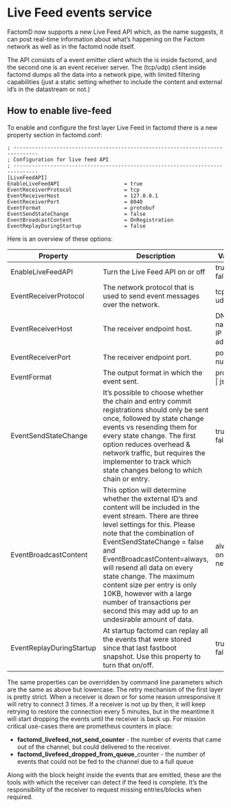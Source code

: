 # Live Feed events service

FactomD now supports a new Live Feed API which, as the name suggests, it can post real-time information 
about what’s happening on the Factom network as well as in the factomd node itself.

The API consists of a event emitter client which the is inside factomd, and the second one is 
an event receiver server. The (tcp/udp) client inside factomd dumps all the data into a network pipe, 
with limited filtering capabilities (just a static setting whether to include the content and external id’s in the datastream or not.)

## How to enable live-feed
To enable and configure the first layer Live Feed in factomd there is a new property section in factomd.conf:
```
; ------------------------------------------------------------------------------
; Configuration for live feed API
; ------------------------------------------------------------------------------
[LiveFeedAPI]
EnableLiveFeedAPI                     = true
EventReceiverProtocol                 = tcp
EventReceiverHost                     = 127.0.0.1
EventReceiverPort                     = 8040
EventFormat                           = protobuf
EventSendStateChange                  = false
EventBroadcastContent                 = OnRegistration 
EventReplayDuringStartup              = false
```

Here is an overview of these options:

| Property                          | Description                                                                         | Values      |
| --------------------------------- | ----------------------------------------------------------------------------------- | ----------- |
|  EnableLiveFeedAPI                | Turn the Live Feed API on or off                                            | true &#124; false
|  EventReceiverProtocol            | The network protocol that is used to send event messages over the network.     | tcp &#124; udp |
|  EventReceiverHost                | The receiver endpoint host.                                                | DNS name &#124; IP address |
|  EventReceiverPort                | The receiver endpoint port.                                                  | port number |
|  EventFormat                      | The output format in which the event sent.                                      | protobuf &#124; json |
|  EventSendStateChange             | It’s possible to choose whether the chain and entry commit registrations should only be sent once, followed by state change events vs resending them for every state change. The first option reduces overhead & network traffic, but requires the implementer to track which state changes belong to which chain or entry.| true &#124; false |
|  EventBroadcastContent            | This option will determine whether the external ID’s and content will be included in the event stream. There are three level settings for this. Please note that the combination of EventSendStateChange = false and EventBroadcastContent=always, will resend all data on every state change. The maximum content size per entry is only 10KB, however with a large number of transactions per second this may add up to an undesirable amount of data. | always &#124; once &#124; never |
|  EventReplayDuringStartup         | At startup factomd can replay all the events that were stored since that last fastboot snapshot. Use this property to turn that on/off.   | true &#124; false |

The same properties can be overridden by command line parameters which are the same as above but lowercase.
The retry mechanism of the first layer is pretty strict. When a receiver is down or for some reason unresponsive it will retry to connect 3 times. If a receiver is not up by then, it will keep retrying to restore the connection every 5 minutes, but in the meantime it will start dropping the events until the receiver is back up. For mission critical use-cases there are prometheus counters in place:
* **factomd_livefeed_not_send_counter** - the number of events that came out of the channel, but could delivered to the receiver.
* **factomd_livefeed_dropped_from_queue**_counter - the number of events that could not be fed to the channel due to a full queue

Along with the block height inside the events that are emitted, these are the tools with which the receiver can detect if the feed is complete. It’s the responsibility of the receiver to request missing entries/blocks when required.